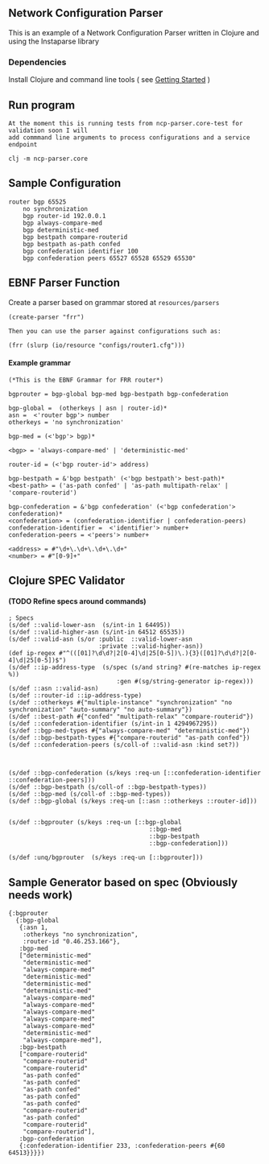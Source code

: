 ## Network Configuration Parser
This is an example of a Network Configuration Parser written in Clojure and using the Instaparse library

### Dependencies
Install Clojure and command line tools ( see [Getting Started](https://clojure.org/guides/getting_started) )

## Run program
```
At the moment this is running tests from ncp-parser.core-test for validation soon I will
add commmand line arguments to process configurations and a service endpoint
```


`clj -m ncp-parser.core`


## Sample Configuration

```
router bgp 65525
    no synchronization
    bgp router-id 192.0.0.1
    bgp always-compare-med
    bgp deterministic-med
    bgp bestpath compare-routerid
    bgp bestpath as-path confed
    bgp confederation identifier 100
    bgp confederation peers 65527 65528 65529 65530"
```

## EBNF Parser Function

Create a parser based on grammar stored at `resources/parsers`

```(create-parser "frr")```

```Then you can use the parser against configurations such as:```

```(frr (slurp (io/resource "configs/router1.cfg")))```

#### Example grammar

```
(*This is the EBNF Grammar for FRR router*)

bgprouter = bgp-global bgp-med bgp-bestpath bgp-confederation

bgp-global =  (otherkeys | asn | router-id)*
asn =  <'router bgp'> number
otherkeys = 'no synchronization'

bgp-med = (<'bgp'> bgp)*

<bgp> = 'always-compare-med' | 'deterministic-med'

router-id = (<'bgp router-id'> address)

bgp-bestpath = &'bgp bestpath' (<'bgp bestpath'> best-path)*
<best-path> = ('as-path confed' | 'as-path multipath-relax' | 'compare-routerid')

bgp-confederation = &'bgp confederation' (<'bgp confederation'> confederation)*
<confederation> = (confederation-identifier | confederation-peers)
confederation-identifier =  <'identifier'> number+
confederation-peers = <'peers'> number+

<address> = #"\d+\.\d+\.\d+\.\d+"
<number> = #"[0-9]+"

```

<!-- ## Sample Output

```
#> clj -m ncp-parser.core
{:bgprouter
 {:bgp-global
  {:asn 65525,
   :otherkeys "no synchronization",
   :router-id "192.0.0.1"},
  :bgp-med ["always-compare-med" "deterministic-med"],
  :bgp-bestpath ["compare-routerid" "as-path confed"],
  :bgp-confederation
  {:confederation-identifier 100,
   :confederation-peers #{65529 65528 65527 65530}}}}
``` -->


## Clojure SPEC Validator

#### (TODO Refine specs around commands)
```
; Specs
(s/def ::valid-lower-asn  (s/int-in 1 64495))
(s/def ::valid-higher-asn (s/int-in 64512 65535))
(s/def ::valid-asn (s/or :public  ::valid-lower-asn
                         :private ::valid-higher-asn))
(def ip-regex #"^(([01]?\d\d?|2[0-4]\d|25[0-5])\.){3}([01]?\d\d?|2[0-4]\d|25[0-5])$")
(s/def ::ip-address-type  (s/spec (s/and string? #(re-matches ip-regex %))
                              :gen #(sg/string-generator ip-regex)))                                
(s/def ::asn ::valid-asn)
(s/def ::router-id ::ip-address-type)
(s/def ::otherkeys #{"multiple-instance" "synchronization" "no synchronization" "auto-summary" "no auto-summary"})   
(s/def ::best-path #{"confed" "multipath-relax" "compare-routerid"})
(s/def ::confederation-identifier (s/int-in 1 4294967295))
(s/def ::bgp-med-types #{"always-compare-med" "deterministic-med"})
(s/def ::bgp-bestpath-types #{"compare-routerid" "as-path confed"})
(s/def ::confederation-peers (s/coll-of ::valid-asn :kind set?))



(s/def ::bgp-confederation (s/keys :req-un [::confederation-identifier ::confederation-peers]))
(s/def ::bgp-bestpath (s/coll-of ::bgp-bestpath-types))
(s/def ::bgp-med (s/coll-of ::bgp-med-types))
(s/def ::bgp-global (s/keys :req-un [::asn ::otherkeys ::router-id]))


(s/def ::bgprouter (s/keys :req-un [::bgp-global
                                       ::bgp-med
                                       ::bgp-bestpath
                                       ::bgp-confederation]))

(s/def :unq/bgprouter  (s/keys :req-un [::bgprouter]))  
```

## Sample Generator based on spec (Obviously needs work)

```
{:bgprouter
  {:bgp-global
   {:asn 1,
    :otherkeys "no synchronization",
    :router-id "0.46.253.166"},
   :bgp-med
   ["deterministic-med"
    "deterministic-med"
    "always-compare-med"
    "deterministic-med"
    "deterministic-med"
    "deterministic-med"
    "always-compare-med"
    "always-compare-med"
    "always-compare-med"
    "always-compare-med"
    "always-compare-med"
    "deterministic-med"
    "always-compare-med"],
   :bgp-bestpath
   ["compare-routerid"
    "compare-routerid"
    "compare-routerid"
    "as-path confed"
    "as-path confed"
    "as-path confed"
    "as-path confed"
    "as-path confed"
    "compare-routerid"
    "as-path confed"
    "compare-routerid"
    "compare-routerid"],
   :bgp-confederation
   {:confederation-identifier 233, :confederation-peers #{60 64513}}}})

```
